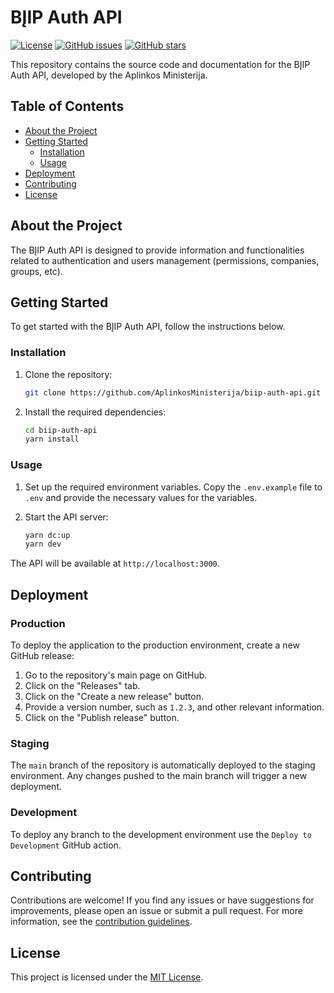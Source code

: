 # BĮIP Auth API

[![License](https://img.shields.io/github/license/AplinkosMinisterija/biip-auth-api)](https://github.com/AplinkosMinisterija/biip-auth-api/blob/main/LICENSE)
[![GitHub issues](https://img.shields.io/github/issues/AplinkosMinisterija/biip-auth-api)](https://github.com/AplinkosMinisterija/biip-auth-api/issues)
[![GitHub stars](https://img.shields.io/github/stars/AplinkosMinisterija/biip-auth-api)](https://github.com/AplinkosMinisterija/biip-auth-api/stargazers)

This repository contains the source code and documentation for the BĮIP Auth API, developed by the Aplinkos
Ministerija.

## Table of Contents

- [About the Project](#about-the-project)
- [Getting Started](#getting-started)
  - [Installation](#installation)
  - [Usage](#usage)
- [Deployment](#deployment)
- [Contributing](#contributing)
- [License](#license)

## About the Project

The BĮIP Auth API is designed to provide information and functionalities related to authentication and users management (permissions, companies, groups, etc).

## Getting Started

To get started with the BĮIP Auth API, follow the instructions below.

### Installation

1. Clone the repository:

   ```bash
   git clone https://github.com/AplinkosMinisterija/biip-auth-api.git
   ```

2. Install the required dependencies:

   ```bash
   cd biip-auth-api
   yarn install
   ```

### Usage

1. Set up the required environment variables. Copy the `.env.example` file to `.env` and provide the necessary values for the variables.

2. Start the API server:

   ```bash
   yarn dc:up
   yarn dev
   ```

The API will be available at `http://localhost:3000`.

## Deployment

### Production

To deploy the application to the production environment, create a new GitHub release:

1. Go to the repository's main page on GitHub.
2. Click on the "Releases" tab.
3. Click on the "Create a new release" button.
4. Provide a version number, such as `1.2.3`, and other relevant information.
5. Click on the "Publish release" button.

### Staging

The `main` branch of the repository is automatically deployed to the staging environment. Any changes pushed to the main
branch will trigger a new deployment.

### Development

To deploy any branch to the development environment use the `Deploy to Development` GitHub action.

## Contributing

Contributions are welcome! If you find any issues or have suggestions for improvements, please open an issue or submit a
pull request. For more information, see the [contribution guidelines](./CONTRIBUTING.md).

## License

This project is licensed under the [MIT License](./LICENSE).
